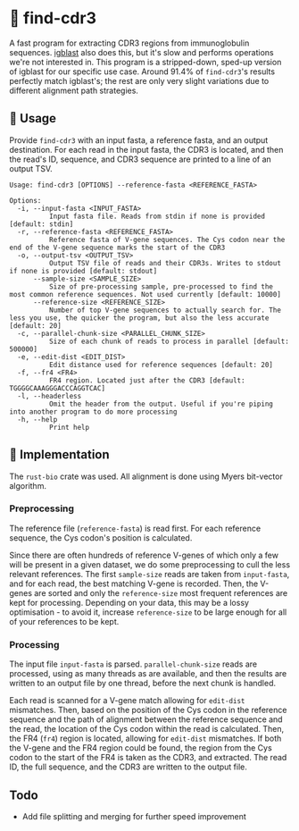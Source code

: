 # 🔎 find-cdr3

A fast program for extracting CDR3 regions from immunoglobulin sequences. [igblast](https://www.ncbi.nlm.nih.gov/igblast/) also does this, but it's slow and performs operations we're not interested in. This program is a stripped-down, sped-up version of igblast for our specific use case. Around 91.4% of `find-cdr3`'s results perfectly match igblast's; the rest are only very slight variations due to different alignment path strategies.

## 🧭 Usage

Provide `find-cdr3` with an input fasta, a reference fasta, and an output destination. For each read in the input fasta, the CDR3 is located, and then the read's ID, sequence, and CDR3 sequence are printed to a line of an output TSV.

```
Usage: find-cdr3 [OPTIONS] --reference-fasta <REFERENCE_FASTA>

Options:
  -i, --input-fasta <INPUT_FASTA>
          Input fasta file. Reads from stdin if none is provided [default: stdin]
  -r, --reference-fasta <REFERENCE_FASTA>
          Reference fasta of V-gene sequences. The Cys codon near the end of the V-gene sequence marks the start of the CDR3
  -o, --output-tsv <OUTPUT_TSV>
          Output TSV file of reads and their CDR3s. Writes to stdout if none is provided [default: stdout]
      --sample-size <SAMPLE_SIZE>
          Size of pre-processing sample, pre-processed to find the most common reference sequences. Not used currently [default: 10000]
      --reference-size <REFERENCE_SIZE>
          Number of top V-gene sequences to actually search for. The less you use, the quicker the program, but also the less accurate [default: 20]
  -c, --parallel-chunk-size <PARALLEL_CHUNK_SIZE>
          Size of each chunk of reads to process in parallel [default: 500000]
  -e, --edit-dist <EDIT_DIST>
          Edit distance used for reference sequences [default: 20]
  -f, --fr4 <FR4>
          FR4 region. Located just after the CDR3 [default: TGGGGCAAAGGGACCCAGGTCAC]
  -l, --headerless
          Omit the header from the output. Useful if you're piping into another program to do more processing
  -h, --help
          Print help
```

## 🔩 Implementation

The `rust-bio` crate was used. All alignment is done using Myers bit-vector algorithm.

### Preprocessing

The reference file (`reference-fasta`) is read first. For each reference sequence, the Cys codon's position is calculated.

Since there are often hundreds of reference V-genes of which only a few will be present in a given dataset, we do some preprocessing to cull the less relevant references. The first `sample-size` reads are taken from `input-fasta`, and for each read, the best matching V-gene is recorded. Then, the V-genes are sorted and only the `reference-size` most frequent references are kept for processing. Depending on your data, this may be a lossy optimisation - to avoid it, increase `reference-size` to be large enough for all of your references to be kept.

### Processing

The input file `input-fasta` is parsed. `parallel-chunk-size` reads are processed, using as many threads as are available, and then the results are written to an output file by one thread, before the next chunk is handled. 

Each read is scanned for a V-gene match allowing for `edit-dist` mismatches. Then, based on the position of the Cys codon in the reference sequence and the path of alignment between the reference sequence and the read, the location of the Cys codon within the read is calculated. Then, the FR4 (`fr4`) region is located, allowing for `edit-dist` mismatches. If both the V-gene and the FR4 region could be found, the region from the Cys codon to the start of the FR4 is taken as the CDR3, and extracted. The read ID, the full sequence, and the CDR3 are written to the output file.

## Todo

- Add file splitting and merging for further speed improvement